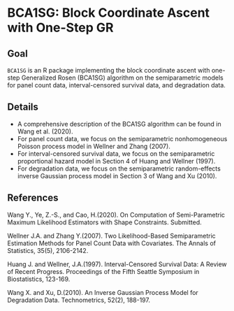# BCA1SG: Block Coordinate Ascent with One-Step GR
## Goal
`BCA1SG` is an R package implementing the block coordinate ascent with one-step Generalized Rosen (BCA1SG) algorithm on the semiparametric models for panel count data, interval-censored survival data, and degradation data.

## Details
* A comprehensive description of the BCA1SG algorithm can be found in Wang et al. (2020).
* For panel count data, we focus on the semiparametric nonhomogeneous Poisson process model in Wellner and Zhang (2007).
* For interval-censored survival data, we focus on the semiparametric proportional hazard model in Section 4 of Huang and Wellner (1997).
* For degradation data, we focus on the semiparametric random-effects inverse Gaussian process model in Section 3 of Wang and Xu (2010).

## References
Wang Y., Ye, Z.-S., and Cao, H.(2020). On Computation of Semi-Parametric Maximum Likelihood Estimators with Shape Constraints. Submitted.

Wellner J.A. and Zhang Y.(2007). Two Likelihood-Based Semiparametric Estimation Methods for Panel Count Data with Covariates. The Annals of Statistics, 35(5), 2106-2142.

Huang J. and Wellner, J.A.(1997). Interval-Censored Survival Data: A Review of Recent Progress. Proceedings of the Fifth Seattle Symposium in Biostatistics, 123-169.

Wang X. and Xu, D.(2010). An Inverse Gaussian Process Model for Degradation Data. Technometrics, 52(2), 188-197.
